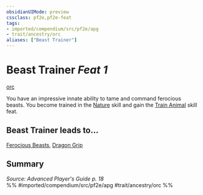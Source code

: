 ```yaml
---
obsidianUIMode: preview
cssclass: pf2e,pf2e-feat
tags:
- imported/compendium/src/pf2e/apg
- trait/ancestry/orc
aliases: ["Beast Trainer"]
---
```

# Beast Trainer  *Feat 1*  
[orc](orc.md)  


You have an impressive innate ability to tame and command ferocious beasts. You become trained in the [Nature](../skills.md#Nature) skill and gain the [Train Animal](train-animal.md) skill feat.

## Beast Trainer leads to...

[Ferocious Beasts](ferocious-beasts-apg.md), [Dragon Grip](dragon-grip-loag.md)

## Summary

*Source: Advanced Player's Guide p. 18*  
%% #imported/compendium/src/pf2e/apg #trait/ancestry/orc %%